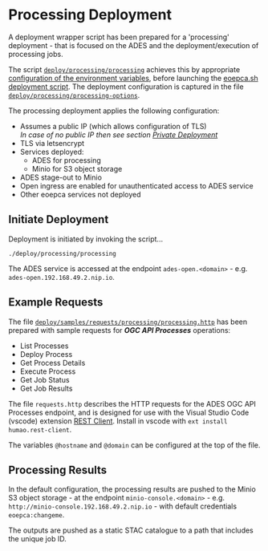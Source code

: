 # Processing Deployment

A deployment wrapper script has been prepared for a 'processing' deployment - that is focused on the ADES and the deployment/execution of processing jobs.

The script [`deploy/processing/processing`](https://github.com/EOEPCA/deployment-guide/blob/main/deploy/processing/processing) achieves this by appropriate [configuration of the environment variables](scripted-deployment.md#environment-variables), before launching the [eoepca.sh deployment script](scripted-deployment.md#command-line-arguments). The deployment configuration is captured in the file [`deploy/processing/processing-options`](https://github.com/EOEPCA/deployment-guide/blob/main/deploy/processing/processing-options).

The processing deployment applies the following configuration:

* Assumes a public IP (which allows configuration of TLS)<br>
  _In case of no public IP then see section [Private Deployment](scripted-deployment.md#private-deployment)_
* TLS via letsencrypt
* Services deployed:
    * ADES for processing
    * Minio for S3 object storage
* ADES stage-out to Minio
* Open ingress are enabled for unauthenticated access to ADES service
* Other eoepca services not deployed

## Initiate Deployment

Deployment is initiated by invoking the script...

```
./deploy/processing/processing
```

The ADES service is accessed at the endpoint `ades-open.<domain>` - e.g. `ades-open.192.168.49.2.nip.io`.

## Example Requests

The file [`deploy/samples/requests/processing/processing.http`](https://github.com/EOEPCA/deployment-guide/blob/main/deploy/samples/requests/processing/processing.http) has been prepared with sample requests for **_OGC API Processes_** operations:

* List Processes
* Deploy Process
* Get Process Details
* Execute Process
* Get Job Status
* Get Job Results

The file `requests.http` describes the HTTP requests for the ADES OGC API Processes endpoint, and is designed for use with the Visual Studio Code (vscode) extension [REST Client](https://marketplace.visualstudio.com/items?itemName=humao.rest-client). Install in vscode with `ext install humao.rest-client`.

The variables `@hostname` and `@domain` can be configured at the top of the file.

## Processing Results

In the default configuration, the processing results are pushed to the Minio S3 object storage - at the endpoint `minio-console.<domain>` - e.g. `http://minio-console.192.168.49.2.nip.io` - with default credentials `eoepca:changeme`.

The outputs are pushed as a static STAC catalogue to a path that includes the unique job ID.
